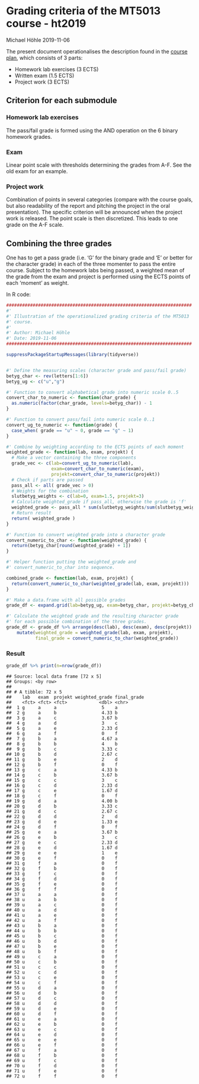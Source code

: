 Grading criteria of the MT5013 course - ht2019
================
Michael Höhle
2019-11-06

The present document operationalises the description found in the
[course plan](https://sisu.it.su.se/pdf_creator/33466/44998), which
consists of 3 parts:

  - Homework lab exercises (3 ECTS)
  - Written exam (1.5 ECTS)
  - Project work (3 ECTS)

## Criterion for each submodule

### Homework lab exercises

The pass/fail grade is formed using the AND operation on the 6 binary
homework grades.

### Exam

Linear point scale with thresholds determining the grades from A-F. See
the old exam for an example.

### Project work

Combination of points in several categories (compare with the course
goals, but also readability of the report and pitching the project in
the oral presentation). The specific criterion will be announced when
the project work is released. The point scale is then discretized. This
leads to one grade on the A-F scale.

## Combining the three grades

One has to get a pass grade (i.e. ‘G’ for the binary grade and ‘E’ or
better for the character grade) in each of the three momenter to pass
the entire course. Subject to the homework labs being passed, a weighted
mean of the grade from the exam and project is performed using the ECTS
points of each ‘moment’ as weight.

In R code:

``` r
######################################################################
#'
#' Illustration of the operationalized grading criteria of the MT5013
#' course.
#'
#' Author: Michael Höhle
#' Date: 2019-11-06
######################################################################

suppressPackageStartupMessages(library(tidyverse))


#' Define the measuring scales (character grade and pass/fail grade)
betyg_char <- rev(letters[1:6])
betyg_ug <- c("u","g")

#' Function to convert alphabetical grade into numeric scale 0..5
convert_char_to_numeric <- function(char_grade) {
  as.numeric(factor(char_grade, levels=betyg_char)) - 1
}

#' Function to convert pass/fail into numeric scale 0..1
convert_ug_to_numeric <- function(grade) {
  case_when( grade == "u" ~ 0, grade == "g" ~ 1)
}

#' Combine by weighting according to the ECTS points of each moment
weighted_grade <- function(lab, exam, projekt) {
  # Make a vector containing the three components
  grade_vec <- c(lab=convert_ug_to_numeric(lab),
                 exam=convert_char_to_numeric(exam),
                 projekt=convert_char_to_numeric(projekt))
  # Check if parts are passed
  pass_all <- all( grade_vec > 0)
  # Weights for the combination
  slutbetyg_weights <- c(lab=0, exam=1.5, projekt=3)
  # Calculate weighted_grade if pass_all, otherwise the grade is 'f'
  weighted_grade <- pass_all * sum(slutbetyg_weights/sum(slutbetyg_weights) * grade_vec)
  # Return result
  return( weighted_grade ) 
}

#' Function to convert weighted grade into a character grade
convert_numeric_to_char <- function(weighted_grade) {
  return(betyg_char[round(weighted_grade) + 1])
}

#' Helper function putting the weighted_grade and
#' convert_numeric_to_char into sequence.

combined_grade <- function(lab, exam, projekt) {
  return(convert_numeric_to_char(weighted_grade(lab, exam, projekt)))
}
```

``` r
#' Make a data.frame with all possible grades
grade_df <- expand.grid(lab=betyg_ug, exam=betyg_char, projekt=betyg_char)

#' Calculate the weighted grade and the resulting character grade
#' for each possible combination of the three grades.
grade_df <- grade_df %>% arrange(desc(lab), desc(exam), desc(projekt)) %>% rowwise %>%
    mutate(weighted_grade = weighted_grade(lab, exam, projekt),
           final_grade = convert_numeric_to_char(weighted_grade))
```

### Result

``` r
grade_df %>% print(n=nrow(grade_df))
```

    ## Source: local data frame [72 x 5]
    ## Groups: <by row>
    ## 
    ## # A tibble: 72 x 5
    ##    lab   exam  projekt weighted_grade final_grade
    ##    <fct> <fct> <fct>            <dbl> <chr>      
    ##  1 g     a     a                 5    a          
    ##  2 g     a     b                 4.33 b          
    ##  3 g     a     c                 3.67 b          
    ##  4 g     a     d                 3    c          
    ##  5 g     a     e                 2.33 d          
    ##  6 g     a     f                 0    f          
    ##  7 g     b     a                 4.67 a          
    ##  8 g     b     b                 4    b          
    ##  9 g     b     c                 3.33 c          
    ## 10 g     b     d                 2.67 c          
    ## 11 g     b     e                 2    d          
    ## 12 g     b     f                 0    f          
    ## 13 g     c     a                 4.33 b          
    ## 14 g     c     b                 3.67 b          
    ## 15 g     c     c                 3    c          
    ## 16 g     c     d                 2.33 d          
    ## 17 g     c     e                 1.67 d          
    ## 18 g     c     f                 0    f          
    ## 19 g     d     a                 4.00 b          
    ## 20 g     d     b                 3.33 c          
    ## 21 g     d     c                 2.67 c          
    ## 22 g     d     d                 2    d          
    ## 23 g     d     e                 1.33 e          
    ## 24 g     d     f                 0    f          
    ## 25 g     e     a                 3.67 b          
    ## 26 g     e     b                 3    c          
    ## 27 g     e     c                 2.33 d          
    ## 28 g     e     d                 1.67 d          
    ## 29 g     e     e                 1    e          
    ## 30 g     e     f                 0    f          
    ## 31 g     f     a                 0    f          
    ## 32 g     f     b                 0    f          
    ## 33 g     f     c                 0    f          
    ## 34 g     f     d                 0    f          
    ## 35 g     f     e                 0    f          
    ## 36 g     f     f                 0    f          
    ## 37 u     a     a                 0    f          
    ## 38 u     a     b                 0    f          
    ## 39 u     a     c                 0    f          
    ## 40 u     a     d                 0    f          
    ## 41 u     a     e                 0    f          
    ## 42 u     a     f                 0    f          
    ## 43 u     b     a                 0    f          
    ## 44 u     b     b                 0    f          
    ## 45 u     b     c                 0    f          
    ## 46 u     b     d                 0    f          
    ## 47 u     b     e                 0    f          
    ## 48 u     b     f                 0    f          
    ## 49 u     c     a                 0    f          
    ## 50 u     c     b                 0    f          
    ## 51 u     c     c                 0    f          
    ## 52 u     c     d                 0    f          
    ## 53 u     c     e                 0    f          
    ## 54 u     c     f                 0    f          
    ## 55 u     d     a                 0    f          
    ## 56 u     d     b                 0    f          
    ## 57 u     d     c                 0    f          
    ## 58 u     d     d                 0    f          
    ## 59 u     d     e                 0    f          
    ## 60 u     d     f                 0    f          
    ## 61 u     e     a                 0    f          
    ## 62 u     e     b                 0    f          
    ## 63 u     e     c                 0    f          
    ## 64 u     e     d                 0    f          
    ## 65 u     e     e                 0    f          
    ## 66 u     e     f                 0    f          
    ## 67 u     f     a                 0    f          
    ## 68 u     f     b                 0    f          
    ## 69 u     f     c                 0    f          
    ## 70 u     f     d                 0    f          
    ## 71 u     f     e                 0    f          
    ## 72 u     f     f                 0    f
